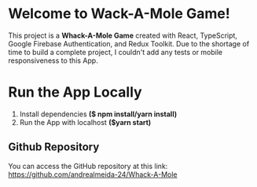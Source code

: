 # Welcome to Wack-A-Mole Game!

This project is a **Whack-A-Mole Game** created with React, TypeScript, Google Firebase Authentication, and Redux Toolkit.
Due to the shortage of time to build a complete project, I couldn't add any tests or mobile responsiveness to this App.

# Run the App Locally

1. Install dependencies **($ npm install/yarn install)**
2. Run the App with localhost **($yarn start)**

## Github Repository

You can access the GitHub repository at this link: https://github.com/andrealmeida-24/Whack-A-Mole

